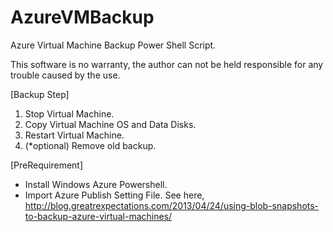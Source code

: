 AzureVMBackup
=============

Azure Virtual Machine Backup Power Shell Script.

This software is no warranty, the author can not be held responsible for any trouble caused by the use.

[Backup Step]
1. Stop Virtual Machine.
2. Copy Virtual Machine OS and Data Disks.
3. Restart Virtual Machine.
4. (*optional) Remove old backup.

[PreRequirement]
- Install Windows Azure Powershell.
- Import Azure Publish Setting File.
See here,
http://blog.greatrexpectations.com/2013/04/24/using-blob-snapshots-to-backup-azure-virtual-machines/
